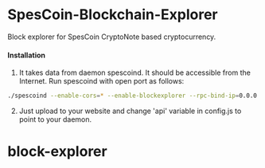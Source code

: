 # SpesCoin-Blockchain-Explorer
Block explorer for SpesCoin CryptoNote based cryptocurrency.

#### Installation

1) It takes data from daemon spescoind. It should be accessible from the Internet. Run spescoind with open port as follows:
```bash
./spescoind --enable-cors=* --enable-blockexplorer --rpc-bind-ip=0.0.0.0 --rpc-bind-port=55490
```
2) Just upload to your website and change 'api' variable in config.js to point to your daemon.
# block-explorer

